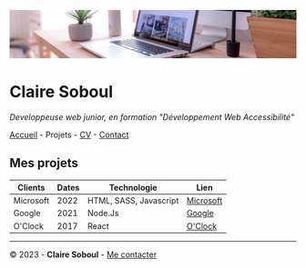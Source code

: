 ![desk-banner](img/desk-banner.jpg)
# Claire Soboul
*Developpeuse web junior, en formation "Développement Web Accessibilité"*

[Accueil](README.md) - Projets - [CV]() - [Contact]()

## Mes projets

|Clients| Dates| Technologie| Lien|
|-----|------|-----------|-----|
|Microsoft|2022|HTML, SASS, Javascript|[Microsoft](https://www.microsoft.com/fr-fr)|
|Google|2021|Node.Js|[Google](https://workspace.google.com/intl/fr/)|
|O'Clock|2017|React|[O'Clock](https://oclock.io/)|

-----

&copy; 2023 - __Claire Soboul__ - [Me contacter]()